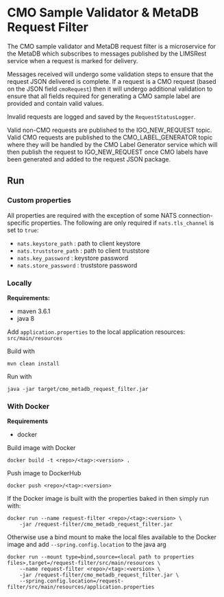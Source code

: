 # CMO Sample Validator & MetaDB Request Filter

The CMO sample validator and MetaDB request filter is a microservice for the MetaDB which subscribes to messages published by the LIMSRest service when a request is marked for delivery.

Messages received will undergo some validation steps to ensure that the request JSON delivered is complete. If a request is a CMO request (based on the JSON field `cmoRequest`) then it will undergo additional validation to ensure that all fields required for generating a CMO sample label are provided and contain valid values.

Invalid requests are logged and saved by the `RequestStatusLogger`.

Valid non-CMO requests are published to the IGO_NEW_REQUEST topic. Valid CMO requests are published to the CMO_LABEL_GENERATOR topic where they will be handled by the CMO Label Generator service which will then publish the request to IGO_NEW_REQUEST once CMO labels have been generated and added to the request JSON package.

## Run

### Custom properties

All properties are required with the exception of some NATS connection-specific properties. The following are only required if `nats.tls_channel` is set to `true`:

- `nats.keystore_path` : path to client keystore
- `nats.truststore_path` : path to client truststore
- `nats.key_password` : keystore password
- `nats.store_password` : truststore password

### Locally

**Requirements:**
- maven 3.6.1
- java 8

Add `application.properties` to the local application resources: `src/main/resources`

Build with

```
mvn clean install
```

Run with

```
java -jar target/cmo_metadb_request_filter.jar
```

### With Docker

**Requirements**
- docker

Build image with Docker

```
docker build -t <repo>/<tag>:<version> .
```

Push image to DockerHub

```
docker push <repo>/<tag>:<version>
```

If the Docker image is built with the properties baked in then simply run with:


```
docker run --name request-filter <repo>/<tag>:<version> \
	-jar /request-filter/cmo_metadb_request_filter.jar
```

Otherwise use a bind mount to make the local files available to the Docker image and add  `--spring.config.location` to the java arg

```
docker run --mount type=bind,source=<local path to properties files>,target=/request-filter/src/main/resources \
	--name request-filter <repo>/<tag>:<version> \
	-jar /request-filter/cmo_metadb_request_filter.jar \
	--spring.config.location=/request-filter/src/main/resources/application.properties
```
